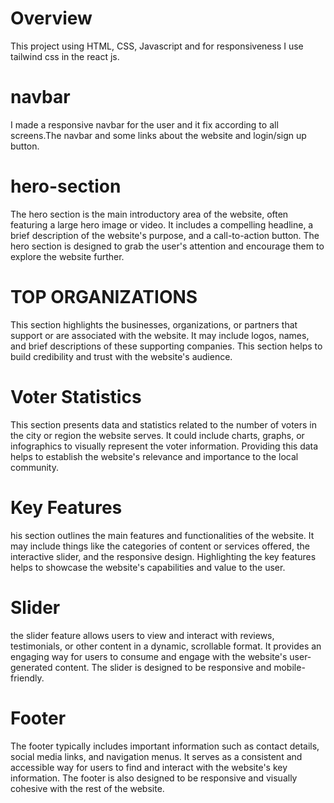 # Overview

This project using HTML, CSS, Javascript and for responsiveness I use tailwind css in the react js.

# navbar

I made a responsive navbar for the user and it fix according to all screens.The navbar and some links about the website and login/sign up button.

# hero-section

The hero section is the main introductory area of the website, often featuring a large hero image or video.
It includes a compelling headline, a brief description of the website's purpose, and a call-to-action button.
The hero section is designed to grab the user's attention and encourage them to explore the website further.

# TOP ORGANIZATIONS

This section highlights the businesses, organizations, or partners that support or are associated with the website.
It may include logos, names, and brief descriptions of these supporting companies.
This section helps to build credibility and trust with the website's audience.

# Voter Statistics

This section presents data and statistics related to the number of voters in the city or region the website serves.
It could include charts, graphs, or infographics to visually represent the voter information.
Providing this data helps to establish the website's relevance and importance to the local community.

# Key Features

his section outlines the main features and functionalities of the website.
It may include things like the categories of content or services offered, the interactive slider, and the responsive design.
Highlighting the key features helps to showcase the website's capabilities and value to the user.

# Slider

the slider feature allows users to view and interact with reviews, testimonials, or other content in a dynamic, scrollable format.
It provides an engaging way for users to consume and engage with the website's user-generated content.
The slider is designed to be responsive and mobile-friendly.

# Footer

The footer typically includes important information such as contact details, social media links, and navigation menus.
It serves as a consistent and accessible way for users to find and interact with the website's key information.
The footer is also designed to be responsive and visually cohesive with the rest of the website.
